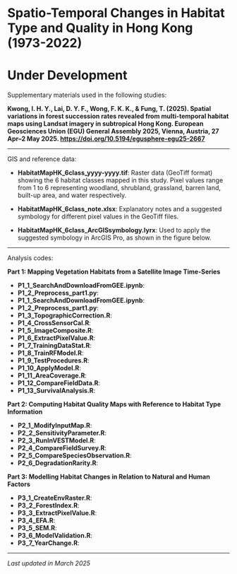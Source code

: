 # Spatio-Temporal Changes in Habitat Type and Quality in Hong Kong (1973-2022)

# Under Development

Supplementary materials used in the following studies:

**Kwong, I. H. Y., Lai, D. Y. F., Wong, F. K. K., & Fung, T. (2025). Spatial variations in forest succession rates revealed from multi-temporal habitat maps using Landsat imagery in subtropical Hong Kong. European Geosciences Union (EGU) General Assembly 2025, Vienna, Austria, 27 Apr–2 May 2025. https://doi.org/10.5194/egusphere-egu25-2667**

---

GIS and reference data:

*   **HabitatMapHK_6class_yyyy-yyyy.tif**: Raster data (GeoTiff format) showing the 6 habitat classes mapped in this study. Pixel values range from 1 to 6 representing woodland, shrubland, grassland, barren land, built-up area, and water respectively.
  
*   **HabitatMapHK_6class_note.xlsx**: Explanatory notes and a suggested symbology for different pixel values in the GeoTiff files.

*   **HabitatMapHK_6class_ArcGISsymbology.lyrx**: Used to apply the suggested symbology in ArcGIS Pro, as shown in the figure below.

---

Analysis codes:

**Part 1: Mapping Vegetation Habitats from a Satellite Image Time-Series**

*   **P1_1_SearchAndDownloadFromGEE.ipynb**:
*   **P1_2_Preprocess_part1.py**:
*   **P1_1_SearchAndDownloadFromGEE.ipynb**:
*   **P1_2_Preprocess_part1.py**:
*   **P1_3_TopographicCorrection.R**:
*   **P1_4_CrossSensorCal.R**:
*   **P1_5_ImageComposite.R**:
*   **P1_6_ExtractPixelValue.R**:
*   **P1_7_TrainingDataStat.R**:
*   **P1_8_TrainRFModel.R**:
*   **P1_9_TestProcedures.R**:
*   **P1_10_ApplyModel.R**:
*   **P1_11_AreaCoverage.R**:
*   **P1_12_CompareFieldData.R**:
*   **P1_13_SurvivalAnalysis.R**:

**Part 2: Computing Habitat Quality Maps with Reference to Habitat Type Information**

*   **P2_1_ModifyInputMap.R**:
*   **P2_2_SensitivityParameter.R**:
*   **P2_3_RunInVESTModel.R**:
*   **P2_4_CompareFieldSurvey.R**:
*   **P2_5_CompareSpeciesObservation.R**:
*   **P2_6_DegradationRarity.R**:

**Part 3: Modelling Habitat Changes in Relation to Natural and Human Factors**

*   **P3_1_CreateEnvRaster.R**:
*   **P3_2_ForestIndex.R**:
*   **P3_3_ExtractPixelValue.R**:
*   **P3_4_EFA.R**:
*   **P3_5_SEM.R**:
*   **P3_6_ModelValidation.R**:
*   **P3_7_YearChange.R**:

---

*Last updated in March 2025*
